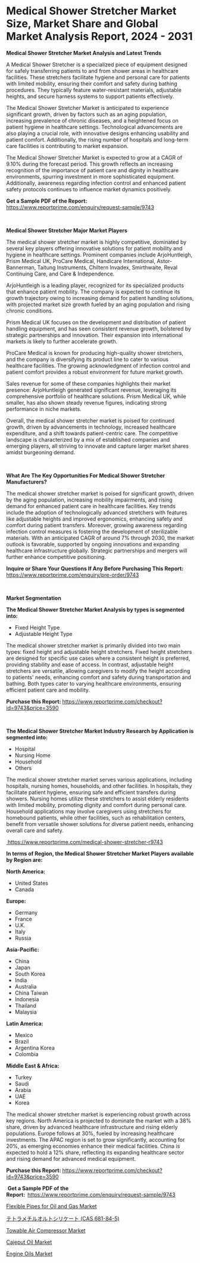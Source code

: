 <p><h1>Medical Shower Stretcher Market Size, Market Share and Global Market Analysis Report, 2024 - 2031</h1></p><p><strong>Medical Shower Stretcher Market Analysis and Latest Trends</strong></p>
<p><p>A Medical Shower Stretcher is a specialized piece of equipment designed for safely transferring patients to and from shower areas in healthcare facilities. These stretchers facilitate hygiene and personal care for patients with limited mobility, ensuring their comfort and safety during bathing procedures. They typically feature water-resistant materials, adjustable heights, and secure harness systems to support patients effectively.</p><p>The Medical Shower Stretcher Market is anticipated to experience significant growth, driven by factors such as an aging population, increasing prevalence of chronic diseases, and a heightened focus on patient hygiene in healthcare settings. Technological advancements are also playing a crucial role, with innovative designs enhancing usability and patient comfort. Additionally, the rising number of hospitals and long-term care facilities is contributing to market expansion.</p><p>The Medical Shower Stretcher Market is expected to grow at a CAGR of 9.10% during the forecast period. This growth reflects an increasing recognition of the importance of patient care and dignity in healthcare environments, spurring investment in more sophisticated equipment. Additionally, awareness regarding infection control and enhanced patient safety protocols continues to influence market dynamics positively.</p></p>
<p><strong>Get a Sample PDF of the Report:&nbsp;</strong> <a href="https://www.reportprime.com/enquiry/request-sample/9743">https://www.reportprime.com/enquiry/request-sample/9743</a></p>
<p>&nbsp;</p>
<p><strong>Medical Shower Stretcher Major Market Players</strong></p>
<p><p>The medical shower stretcher market is highly competitive, dominated by several key players offering innovative solutions for patient mobility and hygiene in healthcare settings. Prominent companies include ArjoHuntleigh, Prism Medical UK, ProCare Medical, Handicare International, Astor-Bannerman, Taitung Instruments, Chiltern Invadex, Smirthwaite, Reval Continuing Care, and Care & Independence.</p><p>ArjoHuntleigh is a leading player, recognized for its specialized products that enhance patient mobility. The company is expected to continue its growth trajectory owing to increasing demand for patient handling solutions, with projected market size growth fueled by an aging population and rising chronic conditions.</p><p>Prism Medical UK focuses on the development and distribution of patient handling equipment, and has seen consistent revenue growth, bolstered by strategic partnerships and innovation. Their expansion into international markets is likely to further accelerate growth.</p><p>ProCare Medical is known for producing high-quality shower stretchers, and the company is diversifying its product line to cater to various healthcare facilities. The growing acknowledgment of infection control and patient comfort provides a robust environment for future market growth.</p><p>Sales revenue for some of these companies highlights their market presence: ArjoHuntleigh generated significant revenue, leveraging its comprehensive portfolio of healthcare solutions. Prism Medical UK, while smaller, has also shown steady revenue figures, indicating strong performance in niche markets.</p><p>Overall, the medical shower stretcher market is poised for continued growth, driven by advancements in technology, increased healthcare expenditure, and a shift towards patient-centric care. The competitive landscape is characterized by a mix of established companies and emerging players, all striving to innovate and capture larger market shares amidst burgeoning demand.</p></p>
<p>&nbsp;</p>
<p><strong>What Are The Key Opportunities For Medical Shower Stretcher Manufacturers?</strong></p>
<p><p>The medical shower stretcher market is poised for significant growth, driven by the aging population, increasing mobility impairments, and rising demand for enhanced patient care in healthcare facilities. Key trends include the adoption of technologically advanced stretchers with features like adjustable heights and improved ergonomics, enhancing safety and comfort during patient transfers. Moreover, growing awareness regarding infection control measures is fostering the development of sterilizable materials. With an anticipated CAGR of around 7% through 2030, the market outlook is favorable, supported by ongoing innovations and expanding healthcare infrastructure globally. Strategic partnerships and mergers will further enhance competitive positioning.</p></p>
<p><strong>Inquire or Share Your Questions If Any Before Purchasing This Report:</strong> <a href="https://www.reportprime.com/enquiry/pre-order/9743">https://www.reportprime.com/enquiry/pre-order/9743</a></p>
<p>&nbsp;</p>
<p><strong>Market Segmentation</strong></p>
<p><strong>The Medical Shower Stretcher Market Analysis by types is segmented into:</strong></p>
<p><ul><li>Fixed Height Type</li><li>Adjustable Height Type</li></ul></p>
<p><p>The medical shower stretcher market is primarily divided into two main types: fixed height and adjustable height stretchers. Fixed height stretchers are designed for specific use cases where a consistent height is preferred, providing stability and ease of access. In contrast, adjustable height stretchers are versatile, allowing caregivers to modify the height according to patients' needs, enhancing comfort and safety during transportation and bathing. Both types cater to varying healthcare environments, ensuring efficient patient care and mobility.</p></p>
<p><strong>Purchase this Report:&nbsp;</strong><a href="https://www.reportprime.com/checkout?id=9743&price=3590">https://www.reportprime.com/checkout?id=9743&price=3590</a></p>
<p>&nbsp;</p>
<p><strong>The Medical Shower Stretcher Market Industry Research by Application is segmented into:</strong></p>
<p><ul><li>Hospital</li><li>Nursing Home</li><li>Household</li><li>Others</li></ul></p>
<p><p>The medical shower stretcher market serves various applications, including hospitals, nursing homes, households, and other facilities. In hospitals, they facilitate patient hygiene, ensuring safe and efficient transfers during showers. Nursing homes utilize these stretchers to assist elderly residents with limited mobility, promoting dignity and comfort during personal care. Household applications may involve caregivers using stretchers for homebound patients, while other facilities, such as rehabilitation centers, benefit from versatile shower solutions for diverse patient needs, enhancing overall care and safety.</p></p>
<p><a href="https://www.reportprime.com/medical-shower-stretcher-r9743">&nbsp;https://www.reportprime.com/medical-shower-stretcher-r9743</a></p>
<p><strong>In terms of Region, the Medical Shower Stretcher Market Players available by Region are:</strong></p>
<p>
    <p> <strong> North America: </strong>
        <ul>
            <li>United States</li>
            <li>Canada</li>
        </ul>
        </p> 
    <p> <strong> Europe: </strong>
        <ul>
            <li>Germany</li>
            <li>France</li>
            <li>U.K.</li>
            <li>Italy</li>
            <li>Russia</li>
        </ul>
        </p> 
    <p> <strong> Asia-Pacific: </strong>
        <ul>
            <li>China</li>
            <li>Japan</li>
            <li>South Korea</li>
            <li>India</li>
            <li>Australia</li>
            <li>China Taiwan</li>
            <li>Indonesia</li>
            <li>Thailand</li>
            <li>Malaysia</li>
        </ul>
        </p> 
    <p> <strong> Latin America: </strong>
        <ul>
            <li>Mexico</li>
            <li>Brazil</li>
            <li>Argentina Korea</li>
            <li>Colombia</li>
        </ul>
        </p> 
    <p> <strong> Middle East & Africa: </strong>
        <ul>
            <li>Turkey</li>
            <li>Saudi</li>
            <li>Arabia</li>
            <li>UAE</li>
            <li>Korea</li>
        </ul>
    </p>
    </p>
<p><p>The medical shower stretcher market is experiencing robust growth across key regions. North America is projected to dominate the market with a 38% share, driven by advanced healthcare infrastructure and rising elderly populations. Europe follows at 30%, fueled by increasing healthcare investments. The APAC region is set to grow significantly, accounting for 20%, as emerging economies enhance their medical facilities. China is expected to hold a 12% share, reflecting its expanding healthcare sector and rising demand for advanced medical equipment.</p></p>
<p><strong>Purchase this Report: </strong><a href="https://www.reportprime.com/checkout?id=9743&price=3590">https://www.reportprime.com/checkout?id=9743&price=3590</a></p>
<p>&nbsp;<strong>Get a Sample PDF of the Report:&nbsp;&nbsp;</strong><a href="https://www.reportprime.com/enquiry/request-sample/9743">https://www.reportprime.com/enquiry/request-sample/9743</a></p>
<p><strong></strong></p>
<p><p><a href="https://issuu.com/reportprime-2/docs/flexible-pipes-for-oil-and-gas-mark_813200f2cea823">Flexible Pipes for Oil and Gas Market</a></p><p><a href="https://medium.com/@sashabeier2023/tetramethyl-orthosilicate-cas-681-84-5-56fab1f38467">テトラメチルオルトシリケート (CAS 681-84-5)</a></p><p><a href="https://www.linkedin.com/pulse/strategic-market-insights-global-towable-air-compressor-2024-j9iaf?trackingId=w756%2Ba8bS3qK6UvHAk2rGg%3D%3D">Towable Air Compressor Market</a></p><p><a href="https://medium.com/@javooyce546456/the-market-study-covers-the-cajeput-oil-market-across-various-segments-0a01e7682c57">Cajeput Oil Market</a></p><p><a href="https://medium.com/@javooyce546456/the-market-for-engine-oils-market-is-examined-in-this-report-along-with-the-factors-that-are-0d7585693379">Engine Oils Market</a></p></p>